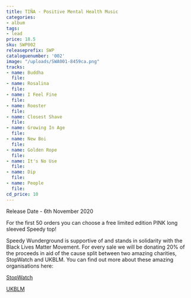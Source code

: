 ```yaml
---
title: TIÑA - Positive Mental Health Music
categories:
- album
tags:
- lead
price: 18.5
sku: SWP002
releaseprefix: SWP
cataloguenumber: '002'
image: "/uploads/SWA001-8459ca.png"
tracks:
- name: Buddha
  file: 
- name: Rosalina
  file: 
- name: I Feel Fine
  file: 
- name: Rooster
  file: 
- name: Closest Shave
  file: 
- name: Growing In Age
  file: 
- name: New Boi
  file: 
- name: Golden Rope
  file: 
- name: It's No Use
  file: 
- name: Dip
  file: 
- name: People
  file: 
cd_price: 10
---
```


Release Date - 6th November 2020

For the first 50 orders you can choose a free limited edition PINK long sleeved Speedy top!

Speedy Wunderground is supportive of and stands in solidarity with the Black Lives Matter Movement. For every sale we will be donating 20% of the proceeds in aid of the cause split between two amazing charities, StopWatch and UKBLM. You can find out more about these amazing organisations here:

<a href="https://www.gofundme.com/f/StopWatch-Campaign-for-Fair-Accountable-Policing" class="btn-reverse">StopWatch</a>

<a href="https://www.gofundme.com/f/ukblm-fund" class="btn-reverse">UKBLM</a>